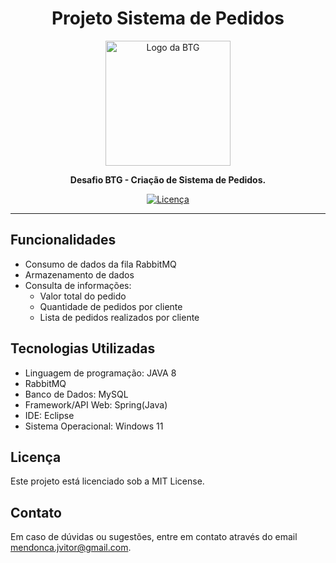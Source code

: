 <h1 align="center">Projeto Sistema de Pedidos</h1>

<p align="center">
  <img src="https://upload.wikimedia.org/wikipedia/commons/c/c2/Btg-logo-blue.svg" alt="Logo da BTG" width="200" height="200">
</p>

<p align="center">
  <strong>Desafio BTG - Criação de Sistema de Pedidos.</strong>
</p>

<p align="center">
  <a href="LICENSE">
    <img src="https://img.shields.io/github/license/seu-usuario/nome-do-repositorio.svg" alt="Licença">
  </a>
</p>

---

## Funcionalidades

- Consumo de dados da fila RabbitMQ
- Armazenamento de dados
- Consulta de informações:
  - Valor total do pedido
  - Quantidade de pedidos por cliente
  - Lista de pedidos realizados por cliente

## Tecnologias Utilizadas

- Linguagem de programação: JAVA 8
- RabbitMQ
- Banco de Dados: MySQL 
- Framework/API Web: Spring(Java)
- IDE: Eclipse
- Sistema Operacional: Windows 11

## Licença

Este projeto está licenciado sob a MIT License.

## Contato

Em caso de dúvidas ou sugestões, entre em contato através do email mendonca.jvitor@gmail.com.

